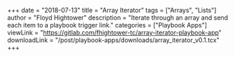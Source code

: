 +++
date = "2018-07-13"
title = "Array Iterator"
tags = ["Arrays", "Lists"]
author = "Floyd Hightower"
description = "Iterate through an array and send each item to a playbook trigger link."
categories = ["Playbook Apps"]
viewLink = "https://gitlab.com/fhightower-tc/array-iterator-playbook-app"
downloadLink = "/post/playbook-apps/downloads/array_iterator_v0.1.tcx"
+++
